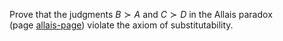

Prove that the judgments $B \succ A$ and $C \succ D$ in the Allais
paradox (page <a class="pageRef" title="" href="#">allais-page</a>) violate the axiom of substitutability.
